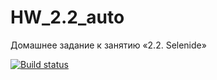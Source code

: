 # HW_2.2_auto
Домашнее задание к занятию «2.2. Selenide»

[![Build status](https://ci.appveyor.com/api/projects/status/oot41qe2pc6jgwt8?svg=true)](https://ci.appveyor.com/project/Lukinsg/hw-2-2-auto)

